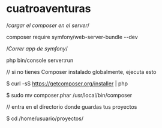 # cuatroaventuras
/*cargar el composer en el server*/

composer require symfony/web-server-bundle --dev

/*Correr app de symfony*/

php bin/console server:run


// si no tienes Composer instalado globalmente, ejecuta esto

$ curl -sS https://getcomposer.org/installer | php 

$ sudo mv composer.phar /usr/local/bin/composer
 
// entra en el directorio donde guardas tus proyectos

$ cd /home/usuario/proyectos/
